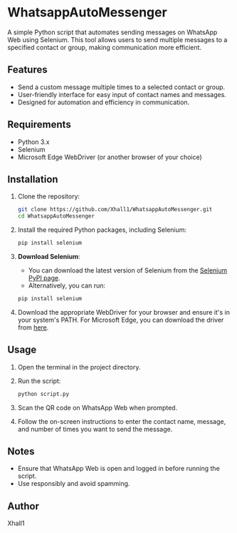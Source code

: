 # WhatsappAutoMessenger

A simple Python script that automates sending messages on WhatsApp Web using Selenium. This tool allows users to send multiple messages to a specified contact or group, making communication more efficient.

## Features

- Send a custom message multiple times to a selected contact or group.
- User-friendly interface for easy input of contact names and messages.
- Designed for automation and efficiency in communication.

## Requirements

- Python 3.x
- Selenium
- Microsoft Edge WebDriver (or another browser of your choice)

## Installation

1. Clone the repository:

   ```bash
   git clone https://github.com/Xhall1/WhatsappAutoMessenger.git
   cd WhatsappAutoMessenger
   ```

2. Install the required Python packages, including Selenium:

   ```bash
   pip install selenium
   ```

3. **Download Selenium**:
   - You can download the latest version of Selenium from the [Selenium PyPI page](https://pypi.org/project/selenium/).
   - Alternatively, you can run:

   ```bash
   pip install selenium
   ```

4. Download the appropriate WebDriver for your browser and ensure it's in your system's PATH. For Microsoft Edge, you can download the driver from [here](https://developer.microsoft.com/en-us/microsoft-edge/tools/webdriver/).

## Usage

1. Open the terminal in the project directory.
2. Run the script:

   ```bash
   python script.py
   ```

3. Scan the QR code on WhatsApp Web when prompted.
4. Follow the on-screen instructions to enter the contact name, message, and number of times you want to send the message.

## Notes

- Ensure that WhatsApp Web is open and logged in before running the script.
- Use responsibly and avoid spamming.

## Author

Xhall1

